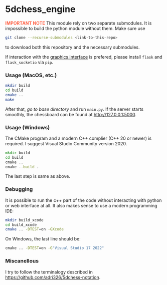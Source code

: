 5dchess_engine
==================

<bold style="color:#ff6347;">**IMPORTANT NOTE**</bold> This module rely on two separate submodules. It is impossible to build the python module without them. Make sure use
```sh
git clone --recurse-submodules <link-to-this-repo>
```
to download both this repository and the necessary submodules.

If interaction with the [graphics interface](https://github.com/SuZero-5DChess/5dchess_client) is prefered, please install `flask` and `flask_socketio` via `pip`.

### Usage (MacOS, etc.)

```sh
mkdir build
cd build
cmake ..
make
```

After that, *go to base directory* and run `main.py`. If the server starts smoothly, the chessboard can be found at <http://127.0.0.1:5000>.

### Usage (Windows)

The CMake program and a modern C++ complier (C++ 20 or newer) is required. I suggest Visual Studio Community version 2020.

```cmd
mkdir build
cd build
cmake ..
cmake --build .
```

The last step is same as above.

### Debugging
It is possible to run the c++ part of the code without interacting with python or web interface at all. It also makes sense to use a modern programming IDE:
```sh
mkdir build_xcode
cd build_xcode
cmake .. -DTEST=on -GXcode
```
On Windows, the last line should be:
```cmd
cmake .. -DTEST=on -G"Visual Studio 17 2022"
```
### Miscanellous

I try to follow the terminalogy described in <https://github.com/adri326/5dchess-notation>.
